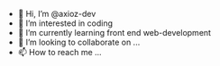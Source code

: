 - 👋 Hi, I’m @axioz-dev
- 👀 I’m interested in coding
- 🌱 I’m currently learning  front end web-development
- 💞️ I’m looking to collaborate on ...
- 📫 How to reach me ...

<!---
axioz-dev/axioz-dev is a ✨ special ✨ repository because its `README.md` (this file) appears on your GitHub profile.
You can click the Preview link to take a look at your changes.
--->
